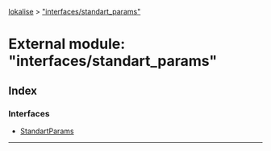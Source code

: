 [lokalise](../README.md) > ["interfaces/standart_params"](../modules/_interfaces_standart_params_.md)

# External module: "interfaces/standart_params"

## Index

### Interfaces

* [StandartParams](../interfaces/_interfaces_standart_params_.standartparams.md)

---

